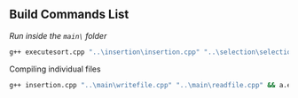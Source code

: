 ## Build Commands List

*Run inside the `main\` folder*
```bash
g++ executesort.cpp "..\insertion\insertion.cpp" "..\selection\selection.cpp" "judge.cpp" "readfile.cpp" "writefile.cpp" && a.exe
```

Compiling individual files
```bash
g++ insertion.cpp "..\main\writefile.cpp" "..\main\readfile.cpp" && a.exe 
```